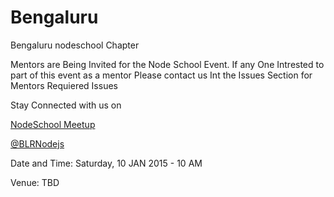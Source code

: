 Bengaluru
=========

Bengaluru nodeschool Chapter

Mentors are Being Invited for the Node School Event.
If any One Intrested to part of this event as a mentor Please contact us Int the Issues Section for Mentors Requiered Issues

Stay Connected with us on

<a href="http://www.meetup.com/Bengaluru-Nodeschool-Event/" target="_blank">NodeSchool Meetup </a>

<a href="https://twitter.com/BLRNodejs" target="_blank">@BLRNodejs</a>

Date and Time: Saturday, 10 JAN 2015 - 10 AM

Venue: TBD
